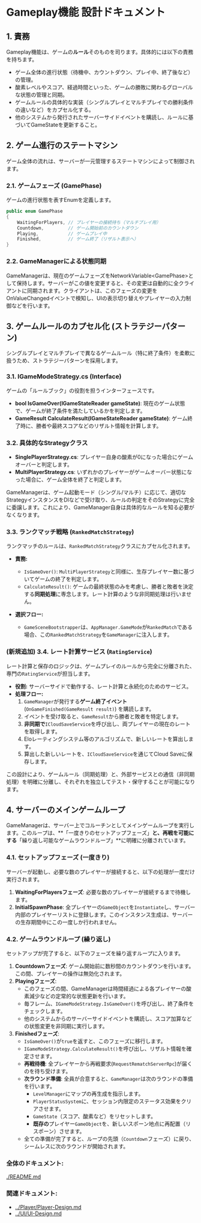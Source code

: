 # **Gameplay機能 設計ドキュメント**

## **1\. 責務**

Gameplay機能は、ゲームの**ルール**そのものを司ります。具体的には以下の責務を持ちます。

* ゲーム全体の進行状態（待機中、カウントダウン、プレイ中、終了後など）の管理。  
* 酸素レベルやスコア、経過時間といった、ゲームの勝敗に関わるグローバルな状態の管理と同期。  
* ゲームルールの具体的な実装（シングルプレイとマルチプレイでの勝利条件の違いなど）をカプセル化する。  
* 他のシステムから発行されたサーバーサイドイベントを購読し、ルールに基づいてGameStateを更新すること。

## **2\. ゲーム進行のステートマシン**

ゲーム全体の流れは、サーバーが一元管理するステートマシンによって制御されます。

### **2.1. ゲームフェーズ (GamePhase)**

ゲームの進行状態を表すEnumを定義します。
```csharp
public enum GamePhase  
{  
    WaitingForPlayers, // プレイヤーの接続待ち（マルチプレイ用）  
    Countdown,         // ゲーム開始前のカウントダウン  
    Playing,           // ゲームプレイ中  
    Finished,          // ゲーム終了（リザルト表示へ）  
}
```

### **2.2. GameManagerによる状態同期**

GameManagerは、現在のゲームフェーズをNetworkVariable\<GamePhase\>として保持します。サーバーがこの値を変更すると、その変更は自動的に全クライアントに同期されます。クライアントは、このフェーズの変更をOnValueChangedイベントで検知し、UIの表示切り替えやプレイヤーの入力制御などを行います。

## **3\. ゲームルールのカプセル化 (ストラテジーパターン)**

シングルプレイとマルチプレイで異なるゲームルール（特に終了条件）を柔軟に扱うため、ストラテジーパターンを採用します。

### **3.1. IGameModeStrategy.cs (Interface)**

ゲームの「ルールブック」の役割を担うインターフェースです。

* **bool IsGameOver(IGameStateReader gameState)**: 現在のゲーム状態で、ゲームが終了条件を満たしているかを判定します。  
* **GameResult CalculateResult(IGameStateReader gameState)**: ゲーム終了時に、勝者や最終スコアなどのリザルト情報を計算します。

### **3.2. 具体的なStrategyクラス**

* **SinglePlayerStrategy.cs**: プレイヤー自身の酸素が0になった場合にゲームオーバーと判定します。  
* **MultiPlayerStrategy.cs**: いずれかのプレイヤーがゲームオーバー状態になった場合に、ゲーム全体を終了と判定します。

GameManagerは、ゲーム起動モード（シングル/マルチ）に応じて、適切なStrategyインスタンスをDIなどで受け取り、ルールの判定をそのStrategyに完全に委譲します。これにより、GameManager自身は具体的なルールを知る必要がなくなります。

### **3.3. ランクマッチ戦略 (`RankedMatchStrategy`)**

ランクマッチのルールは、`RankedMatchStrategy`クラスにカプセル化されます。

*   **責務:**
    *   `IsGameOver()`: `MultiPlayerStrategy`と同様に、生存プレイヤー数に基づいてゲームの終了を判定します。
    *   `CalculateResult()`: ゲームの最終状態のみを考慮し、勝者と敗者を決定する**同期処理**に専念します。レート計算のような非同期処理は行いません。

*   **選択フロー:**
    *   `GameSceneBootstrapper`は、`AppManager.GameMode`が`RankedMatch`である場合、この`RankedMatchStrategy`を`GameManager`に注入します。

### (新規追加) 3.4. レート計算サービス (`RatingService`)

レート計算と保存のロジックは、ゲームプレイのルールから完全に分離された、専門の`RatingService`が担当します。

*   **役割:** サーバーサイドで動作する、レート計算と永続化のためのサービス。
*   **処理フロー:**
    1.  `GameManager`が発行する**ゲーム終了イベント** (`OnGameFinished(GameResult result)`) を購読します。
    2.  イベントを受け取ると、`GameResult`から勝者と敗者を特定します。
    3.  **非同期で**`ICloudSaveService`を呼び出し、両プレイヤーの現在のレートを取得します。
    4.  Eloレーティングシステム等のアルゴリズムで、新しいレートを算出します。
    5.  算出した新しいレートを、`ICloudSaveService`を通じてCloud Saveに保存します。

この設計により、ゲームルール（同期処理）と、外部サービスとの通信（非同期処理）を明確に分離し、それぞれを独立してテスト・保守することが可能になります。

## **4\. サーバーのメインゲームループ**

GameManagerは、サーバー上でコルーチンとしてメインゲームループを実行します。このループは、**「一度きりのセットアップフェーズ」**と、再戦を可能にする**「繰り返し可能なゲームラウンドループ」**に明確に分離されています。

### **4.1. セットアップフェーズ (一度きり)**

サーバーが起動し、必要な数のプレイヤーが接続すると、以下の処理が一度だけ実行されます。

1.  **WaitingForPlayersフェーズ**: 必要な数のプレイヤーが接続するまで待機します。
2.  **InitialSpawnPhase**: 全プレイヤーの`GameObject`を`Instantiate`し、サーバー内部のプレイヤーリストに登録します。このインスタンス生成は、サーバーの生存期間中にこの一度しか行われません。

### **4.2. ゲームラウンドループ (繰り返し)**

セットアップが完了すると、以下のフェーズを繰り返すループに入ります。

1.  **Countdownフェーズ**: ゲーム開始前に数秒間のカウントダウンを行います。この間、プレイヤーの操作は無効化されます。
2.  **Playingフェーズ**:
    *   このフェーズの間、GameManagerは時間経過による各プレイヤーの酸素減少などの定常的な状態更新を行います。
    *   毎フレーム、`IGameModeStrategy.IsGameOver()`を呼び出し、終了条件をチェックします。
    *   他のシステムからのサーバーサイドイベントを購読し、スコア加算などの状態変更を非同期に実行します。
3.  **Finishedフェーズ**:
    *   `IsGameOver()`が`true`を返すと、このフェーズに移行します。
    *   `IGameModeStrategy.CalculateResult()`を呼び出し、リザルト情報を確定させます。
    *   **再戦待機**: 全プレイヤーから再戦要求(`RequestRematchServerRpc`)が届くのを待ち受けます。
    *   **次ラウンド準備**: 全員が合意すると、`GameManager`は次のラウンドの準備を行います。
        *   `LevelManager`にマップの再生成を指示します。
        *   `PlayerStatusSystem`に、セッション内限定のステータス効果をクリアさせます。
        *   `GameState`（スコア、酸素など）をリセットします。
        *   **既存の**プレイヤー`GameObject`を、新しいスポーン地点に再配置（リスポーン）させます。
    *   全ての準備が完了すると、ループの先頭（`Countdown`フェーズ）に戻り、シームレスに次のラウンドが開始されます。

### **全体のドキュメント:**　
[./README.md](../../../README.md)
### **関連ドキュメント:**
* [../Player/Player-Design.md](../Player/Player-Design.md)  
* [../UI/UI-Design.md](../UI/UI-Design.md)
